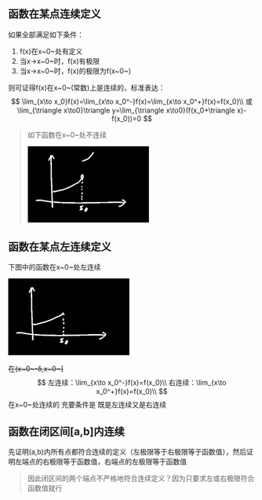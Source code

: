 ## 函数在某点连续定义

如果全部满足如下条件：

1. f(x)在x~0~处有定义
2. 当x→x~0~时，f(x)有极限
3. 当x→x~0~时，f(x)的极限为f(x~0~)

则可证得f(x)在x~0~(常数)上是连续的，标准表达：
$$
\lim_{x\to x_0}f(x)=\lim_{x\to x_0^-}f(x)=\lim_{x\to x_0^+}f(x)=f(x_0)\\
或\lim_{\triangle x\to0}\triangle y=\lim_{\triangle x\to0}(f(x_0+\triangle x)-f(x_0))=0
$$

> 如下函数在x~0~处不连续
> 
> <div align=left><img src="assets/image-20220519204751467.png" alt="image-20220519204751467" style="zoom:50%;" /></div>

## 函数在某点左连续定义

下图中的函数在x~0~处左连续

<div align=left><img src="assets/image-20220519204859529.png" alt="image-20220519204859529" style="zoom:50%;" /></div>

~~在(x~0~-δ,x~0~]~~
$$
左连续：\lim_{x\to x_0^-}f(x)=f(x_0)\\
右连续：\lim_{x\to x_0^+}f(x)=f(x_0)\\
$$
在x~0~处连续的 充要条件是 既是左连续又是右连续



## 函数在闭区间[a,b]内连续

先证明(a,b)内所有点都符合连续的定义（左极限等于右极限等于函数值），然后证明左端点的右极限等于函数值，右端点的左极限等于函数值

> 因此闭区间的两个端点不严格地符合连续定义？因为只要求左或右极限符合函数值就行